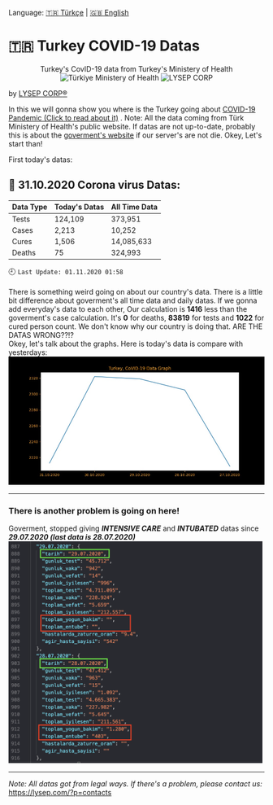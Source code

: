 Language:  [:tr: Türkçe](https://github.com/lysep-corp/COVID-19/blob/master/README_TR.md) | [:uk: English](https://github.com/lysep-corp/COVID-19/blob/master/README.md)
# :tr: **Turkey COVID-19 Datas** 
<p align="center">
Turkey's CovID-19 data from Turkey's Ministery of Health  <br>
  <img src="https://dosyamerkez.saglik.gov.tr/2020webfiles/logolar/logo.svg" width="100" title="Türkiye Ministery of Health">   <img src="https://avatars1.githubusercontent.com/u/49002083?s=100" width="100" title="LYSEP CORP">
</p>

by [LYSEP CORP:registered:](https://lysep.com)

In this we will gonna show you where is the Turkey going about [COVID-19 Pandemic (Click to read about it)](https://g.co/kgs/EJjcys) .
Note: All the data coming from Türk Ministery of Health's public website. If datas are not up-to-date, probably this is about the [goverment's website](https://covid19.saglik.gov.tr) if our server's are not die. Okey, Let's start than!

First today's datas:
## :calendar: 31.10.2020 Corona virus Datas:
| Data Type         | Today's Datas      | All Time Data      |
| :---              |    :----           |     :---           |
| Tests             | 124,109    | 373,951    |
| Cases             | 2,213   | 10,252   |
| Cures             | 1,506    | 14,085,633    |
| Deaths            | 75| 324,993|

:clock9: `Last Update: 01.11.2020 01:58`
\
\
There is something weird going on about our country's data. There is a little bit difference about goverment's all time data and daily datas. If we gonna add everyday's data to each other, Our calculation is **1416** less than the goverment's case calculation. It's **0** for deaths, **83819** for tests and **1022** for cured person count. We don't know why our country is doing that. ARE THE DATAS WRONG??!?\
Okey, let's talk about the graphs. Here is today's data is compare with yesterdays:\
![YESTERDAY_COMP_TODAY_EN](https://github.com/lysep-corp/COVID-19/blob/master/Graphs/YESTERDAY_COMP_TODAY_EN.jpeg?raw=true)

---
### There is another problem is going on here!
Goverment, stopped giving **_INTENSIVE CARE_** and **_INTUBATED_** datas since  **_29.07.2020 (last data is 28.07.2020)_**\
<img src="https://github.com/lysep-corp/COVID-19/blob/master/Images/StoppedData.png?raw=true" width="500">

---

_Note: All datas got from legal ways. If there's a problem, please contact us:_ \
https://lysep.com/?p=contacts